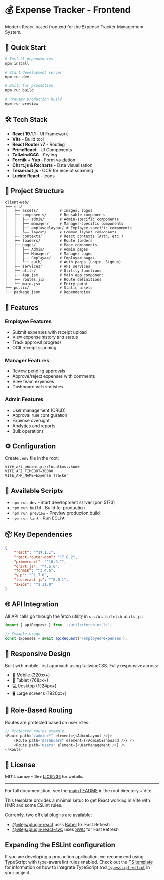 # 💰 Expense Tracker - Frontend

Modern React-based frontend for the Expense Tracker Management System.

## 🚀 Quick Start

```bash
# Install dependencies
npm install

# Start development server
npm run dev

# Build for production
npm run build

# Preview production build
npm run preview
```

## 🛠️ Tech Stack

-   **React 19.1.1** - UI Framework
-   **Vite** - Build tool
-   **React Router v7** - Routing
-   **PrimeReact** - UI Components
-   **TailwindCSS** - Styling
-   **Formik + Yup** - Form validation
-   **Chart.js & Recharts** - Data visualization
-   **Tesseract.js** - OCR for receipt scanning
-   **Lucide React** - Icons

## 📁 Project Structure

```
client-web/
├── src/
│   ├── assets/          # Images, logos
│   ├── components/      # Reusable components
│   │   ├── admin/       # Admin-specific components
│   │   ├── manager/     # Manager-specific components
│   │   ├── employeelayout/ # Employee-specific components
│   │   └── layout/      # Common layout components
│   ├── contexts/        # React contexts (Auth, etc.)
│   ├── loaders/         # Route loaders
│   ├── pages/           # Page components
│   │   ├── Admin/       # Admin pages
│   │   ├── Manager/     # Manager pages
│   │   ├── Employee/    # Employee pages
│   │   └── auth/        # Auth pages (Login, Signup)
│   ├── services/        # API services
│   ├── utils/           # Utility functions
│   ├── App.jsx          # Main app component
│   ├── routes.jsx       # Route definitions
│   └── main.jsx         # Entry point
├── public/              # Static assets
└── package.json         # Dependencies

```

## 🎨 Features

### Employee Features

-   Submit expenses with receipt upload
-   View expense history and status
-   Track approval progress
-   OCR receipt scanning

### Manager Features

-   Review pending approvals
-   Approve/reject expenses with comments
-   View team expenses
-   Dashboard with statistics

### Admin Features

-   User management (CRUD)
-   Approval rule configuration
-   Expense oversight
-   Analytics and reports
-   Bulk operations

## ⚙️ Configuration

Create `.env` file in the root:

```env
VITE_API_URL=http://localhost:5000
VITE_API_TIMEOUT=30000
VITE_APP_NAME=Expense Tracker
```

## 🔧 Available Scripts

-   `npm run dev` - Start development server (port 5173)
-   `npm run build` - Build for production
-   `npm run preview` - Preview production build
-   `npm run lint` - Run ESLint

## 📦 Key Dependencies

```json
{
	"react": "^19.1.1",
	"react-router-dom": "^7.8.2",
	"primereact": "^10.9.7",
	"chart.js": "^4.5.0",
	"formik": "^2.4.6",
	"yup": "^1.7.0",
	"tesseract.js": "^6.0.1",
	"axios": "^1.11.0"
}
```

## 🌐 API Integration

All API calls go through the fetch utility in `src/utils/fetch.utils.js`:

```javascript
import { apiRequest } from './utils/fetch.utils';

// Example usage
const expenses = await apiRequest('/employee/expenses');
```

## 📱 Responsive Design

Built with mobile-first approach using TailwindCSS. Fully responsive across:

-   📱 Mobile (320px+)
-   📱 Tablet (768px+)
-   💻 Desktop (1024px+)
-   🖥️ Large screens (1920px+)

## 🎯 Role-Based Routing

Routes are protected based on user roles:

```javascript
// Protected routes example
<Route path="/admin/*" element={<AdminLayout />}>
	<Route path="dashboard" element={<AdminDashboard />} />
	<Route path="users" element={<UserManagement />} />
</Route>
```

## 📄 License

MIT License - See [LICENSE](../LICENSE) for details.

---

For full documentation, see the [main README](../README.md) in the root directory.+ Vite

This template provides a minimal setup to get React working in Vite with HMR and some ESLint rules.

Currently, two official plugins are available:

-   [@vitejs/plugin-react](https://github.com/vitejs/vite-plugin-react/blob/main/packages/plugin-react)
    uses [Babel](https://babeljs.io/) for Fast Refresh
-   [@vitejs/plugin-react-swc](https://github.com/vitejs/vite-plugin-react/blob/main/packages/plugin-react-swc)
    uses [SWC](https://swc.rs/) for Fast Refresh

## Expanding the ESLint configuration

If you are developing a production application, we recommend using TypeScript with type-aware lint
rules enabled. Check out the
[TS template](https://github.com/vitejs/vite/tree/main/packages/create-vite/template-react-ts) for
information on how to integrate TypeScript and [`typescript-eslint`](https://typescript-eslint.io)
in your project.
